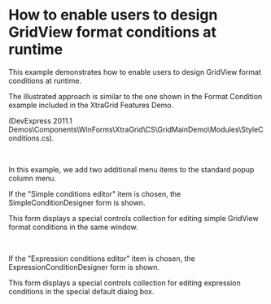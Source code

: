 # How to enable users to design GridView format conditions at runtime


<p>This example demonstrates how to enable users to design GridView format conditions at runtime.</p><p>The illustrated approach is similar to the one shown in the Format Condition example included in the XtraGrid Features Demo.</p><p>(DevExpress 2011.1 Demos\Components\WinForms\XtraGrid\CS\GridMainDemo\Modules\StyleConditions.cs).</p><br />
<p>In this example, we add two additional menu items to the standard popup column menu.</p><p>If the "Simple conditions editor" item is chosen, the SimpleConditionDesigner form is shown.</p><p>This form displays a special controls collection for editing simple GridView format conditions in the same window.</p><br />
<p>If the "Expression conditions editor" item is chosen, the ExpressionConditionDesigner form is shown.</p><p>This form displays a special controls collection for editing expression conditions in the special default dialog box.</p>

<br/>


